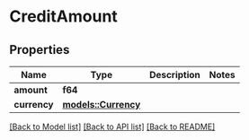 # CreditAmount

## Properties

Name | Type | Description | Notes
------------ | ------------- | ------------- | -------------
**amount** | **f64** |  | 
**currency** | [**models::Currency**](currency.md) |  | 

[[Back to Model list]](../README.md#documentation-for-models) [[Back to API list]](../README.md#documentation-for-api-endpoints) [[Back to README]](../README.md)


